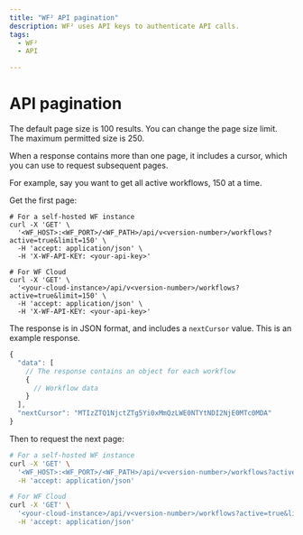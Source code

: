 ```yaml
---
title: "WF² API pagination"
description: WF² uses API keys to authenticate API calls.
tags:
  - WF²
  - API

---
```


# API pagination

The default page size is 100 results. You can change the page size limit. The maximum permitted size is 250.

When a response contains more than one page, it includes a cursor, which you can use to request subsequent pages.

For example, say you want to get all active workflows, 150 at a time.

Get the first page:

```shell
# For a self-hosted WF instance
curl -X 'GET' \
  '<WF_HOST>:<WF_PORT>/<WF_PATH>/api/v<version-number>/workflows?active=true&limit=150' \
  -H 'accept: application/json' \
  -H 'X-WF-API-KEY: <your-api-key>'

# For WF Cloud
curl -X 'GET' \
  '<your-cloud-instance>/api/v<version-number>/workflows?active=true&limit=150' \
  -H 'accept: application/json' \
  -H 'X-WF-API-KEY: <your-api-key>'
```

The response is in JSON format, and includes a `nextCursor` value. This is an example response.

```js
{
  "data": [
    // The response contains an object for each workflow
    {
      // Workflow data
    }
  ],
  "nextCursor": "MTIzZTQ1NjctZTg5Yi0xMmQzLWE0NTYtNDI2NjE0MTc0MDA"
}
```

Then to request the next page:

```bash
# For a self-hosted WF instance
curl -X 'GET' \
  '<WF_HOST>:<WF_PORT>/<WF_PATH>/api/v<version-number>/workflows?active=true&limit=150&cursor=MTIzZTQ1NjctZTg5Yi0xMmQzLWE0NTYtNDI2NjE0MTc0MDA' \
  -H 'accept: application/json'

# For WF Cloud
curl -X 'GET' \
  '<your-cloud-instance>/api/v<version-number>/workflows?active=true&limit=150&cursor=MTIzZTQ1NjctZTg5Yi0xMmQzLWE0NTYtNDI2NjE0MTc0MDA' \
  -H 'accept: application/json'
```
